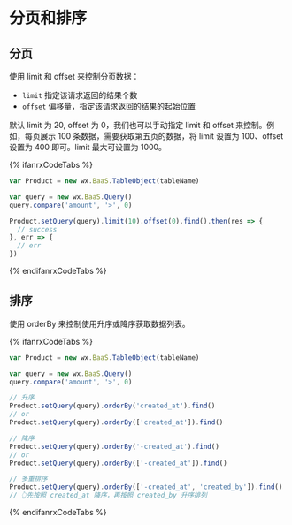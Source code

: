 # 分页和排序

## 分页

使用 limit 和 offset 来控制分页数据：

- `limit`  指定该请求返回的结果个数
- `offset`  偏移量，指定该请求返回的结果的起始位置

默认 limit 为 20, offset 为 0，我们也可以手动指定 limit 和 offset 来控制。例如，每页展示 100 条数据，需要获取第五页的数据，将 limit 设置为 100、offset 设置为 400 即可。limit 最大可设置为 1000。

{% ifanrxCodeTabs %}
```js
var Product = new wx.BaaS.TableObject(tableName)

var query = new wx.BaaS.Query()
query.compare('amount', '>', 0)

Product.setQuery(query).limit(10).offset(0).find().then(res => {
  // success
}, err => {
  // err
})
```
{% endifanrxCodeTabs %}

## 排序

使用 orderBy 来控制使用升序或降序获取数据列表。

{% ifanrxCodeTabs %}
```js
var Product = new wx.BaaS.TableObject(tableName)

var query = new wx.BaaS.Query()
query.compare('amount', '>', 0)

// 升序
Product.setQuery(query).orderBy('created_at').find()
// or
Product.setQuery(query).orderBy(['created_at']).find()

// 降序
Product.setQuery(query).orderBy('-created_at').find()
// or
Product.setQuery(query).orderBy(['-created_at']).find()

// 多重排序
Product.setQuery(query).orderBy(['-created_at', 'created_by']).find()
// 👆先按照 created_at 降序，再按照 created_by 升序排列
```
{% endifanrxCodeTabs %}